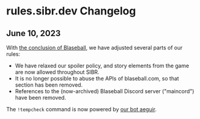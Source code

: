 # rules.sibr.dev Changelog

## June 10, 2023

With [the conclusion of Blaseball](https://thegameband.medium.com/many-teams-one-goodbye-thank-you-for-playing-blaseball-2a5ecec378f7), we have adjusted several parts of our rules:

- We have relaxed our spoiler policy, and story elements from the game are now allowed throughout SIBR.
- It is no longer possible to abuse the APIs of blaseball.com, so that section has been removed.
- References to the (now-archived) Blaseball Discord server ("maincord") have been removed.

The `!tempcheck` command is now powered by [our bot aeguir](https://github.com/dannybd/aeguir).
